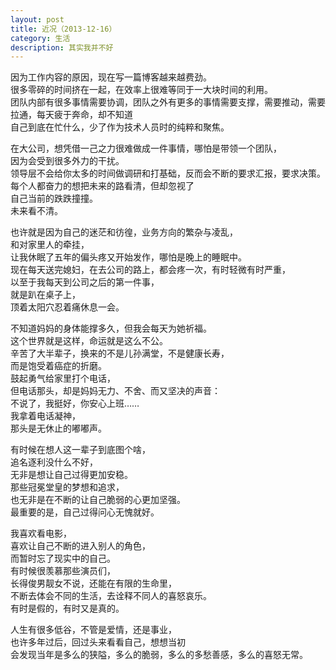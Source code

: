 ```yaml
---
layout: post
title: 近况（2013-12-16）
category: 生活
description: 其实我并不好
---
```


因为工作内容的原因，现在写一篇博客越来越费劲。  
很多零碎的时间挤在一起，在效率上很难等同于一大块时间的利用。  
团队内部有很多事情需要协调，团队之外有更多的事情需要支撑，需要推动，需要拉通，每天疲于奔命，却不知道  
自己到底在忙什么，少了作为技术人员时的纯粹和聚焦。  

在大公司，想凭借一己之力很难做成一件事情，哪怕是带领一个团队，  
因为会受到很多外力的干扰。  
领导层不会给你太多的时间做调研和打基础，反而会不断的要求汇报，要求决策。  
每个人都奋力的想把未来的路看清，但却忽视了  
自己当前的跌跌撞撞。  
未来看不清。  

也许就是因为自己的迷茫和彷徨，业务方向的繁杂与凌乱，  
和对家里人的牵挂，  
让我休眠了五年的偏头疼又开始发作，哪怕是晚上的睡眠中。  
现在每天送完媳妇，在去公司的路上，都会疼一次，有时轻微有时严重，  
以至于我每天到公司之后的第一件事，  
就是趴在桌子上，  
顶着太阳穴忍着痛休息一会。  

不知道妈妈的身体能撑多久，但我会每天为她祈福。  
这个世界就是这样，命运就是这么不公。  
辛苦了大半辈子，换来的不是儿孙满堂，不是健康长寿，  
而是饱受着癌症的折磨。  
鼓起勇气给家里打个电话，  
但电话那头，却是妈妈无力、不舍、而又坚决的声音：  
不说了，我挺好，你安心上班……  
我拿着电话凝神，  
那头是无休止的嘟嘟声。  

有时候在想人这一辈子到底图个啥，  
追名逐利没什么不好，  
无非是想让自己过得更加安稳。  
那些冠冕堂皇的梦想和追求，  
也无非是在不断的让自己脆弱的心更加坚强。  
最重要的是，自己过得问心无愧就好。  

我喜欢看电影，  
喜欢让自己不断的进入别人的角色，  
而暂时忘了现实中的自己。  
有时候很羡慕那些演员们，  
长得俊男靓女不说，还能在有限的生命里，  
不断去体会不同的生活，去诠释不同人的喜怒哀乐。  
有时是假的，有时又是真的。  

人生有很多低谷，不管是爱情，还是事业，  
也许多年过后，回过头来看看自己，想想当初  
会发现当年是多么的狭隘，多么的脆弱，多么的多愁善感，多么的喜怒无常。  
